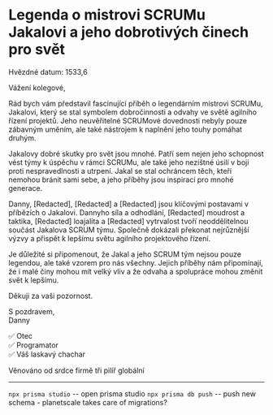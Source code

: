 # Legenda o mistrovi SCRUMu Jakalovi a jeho dobrotivých činech pro svět

Hvězdné datum: 1533,6

Vážení kolegové,

Rád bych vám představil fascinující příběh o legendárním mistrovi SCRUMu, Jakalovi, který se stal symbolem dobročinnosti a odvahy ve světě agilního řízení projektů. Jeho neuvěřitelné SCRUMové dovednosti nebyly pouze zábavným uměním, ale také nástrojem k naplnění jeho touhy pomáhat druhým.

Jakalovy dobré skutky pro svět jsou mnohé. Patří sem nejen jeho schopnost vést týmy k úspěchu v rámci SCRUMu, ale také jeho nezištné úsilí v boji proti nespravedlnosti a utrpení. Jakal se stal ochráncem těch, kteří nemohou bránit sami sebe, a jeho příběhy jsou inspirací pro mnohé generace.

Danny, [Redacted], [Redacted] a [Redacted] jsou klíčovými postavami v příbězích o Jakalovi. Dannyho síla a odhodlání, [Redacted] moudrost a taktika, [Redacted] loajalita a [Redacted] vytrvalost tvoří neoddělitelnou součást Jakalova SCRUM týmu. Společně dokázali překonat nejrůznější výzvy a přispět k lepšímu světu agilního projektového řízení.

Je důležité si připomenout, že Jakal a jeho SCRUM tým nejsou pouze legendou, ale také vzorem pro nás všechny. Jejich příběhy nám připomínají, že i malé činy mohou mít velký vliv a že odvaha a spolupráce mohou změnit svět k lepšímu.

Děkuji za vaši pozornost.

S pozdravem,  
Danny

✅ Otec  
✅ Programator  
✅ Váš laskavý chachar  

Věnováno od srdce firmě tři pilíř globální

---

`npx prisma studio` -- open prisma studio
`npx prisma db push` -- push new schema - planetscale takes care of migrations?



